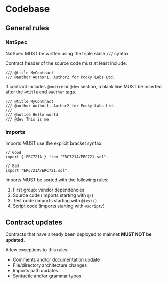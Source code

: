 # Codebase

## General rules

### NatSpec

NatSpec MUST be written using the triple slash `///` syntax.

Contract header of the source code must at least include:

```solidity
/// @title MyContract
/// @author Author1, Author2 for Pooky Labs Ltd.
```

If contract includes `@notice` or `@dev` section, a blank line MUST be inserted after the `@title` and `@author` tags.

```solidity
/// @title MyContract
/// @author Author1, Author2 for Pooky Labs Ltd.
///
/// @notice Hello world
/// @dev This is me
```

### Imports

Imports MUST use the explicit bracket syntax:

```solidity
// Good
import { ERC721A } from "ERC721A/ERC721.sol":

// Bad
import "ERC721A/ERC721.sol":
```

Imports MUST be sorted with the following rules:

1. First group: vendor dependencies
2. Source code (imports starting with `@/`)
3. Test code (imports starting with `@test/`)
4. Script code (imports starting with `@script/`)

## Contract updates

Contracts that have already been deployed to mainnet **MUST NOT be updated**.

A few exceptions to this rules:

- Comments and/or documentation update
- File/directory architecture changes
- Imports path updates
- Syntactic and/or grammar typos

